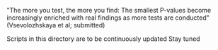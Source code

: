 "The more you test, the more you find:
The smallest P-values become increasingly
enriched with real findings as more tests are conducted"
(Vsevolozhskaya et al; submitted)


Scripts in this directory are to be continuously updated
Stay tuned
